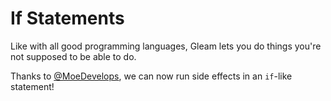 # If Statements

Like with all good programming languages, Gleam lets you do things you're not supposed
to be able to do.

Thanks to [@MoeDevelops](https://github.com/MoeDevelops), we can now run side effects in an `if`-like statement!
